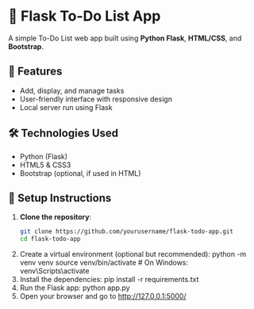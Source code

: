 # 📝 Flask To-Do List App

A simple To-Do List web app built using **Python Flask**, **HTML/CSS**, and **Bootstrap**.

## 🚀 Features
- Add, display, and manage tasks
- User-friendly interface with responsive design
- Local server run using Flask

## 🛠️ Technologies Used
- Python (Flask)
- HTML5 & CSS3
- Bootstrap (optional, if used in HTML)

## 🔧 Setup Instructions

1. **Clone the repository**:
   ```bash
   git clone https://github.com/yourusername/flask-todo-app.git
   cd flask-todo-app
2. Create a virtual environment (optional but recommended):
  python -m venv venv
  source venv/bin/activate  # On Windows: venv\Scripts\activate
3. Install the dependencies:
   pip install -r requirements.txt
4. Run the Flask app: 
   python app.py
5. Open your browser and go to http://127.0.0.1:5000/
